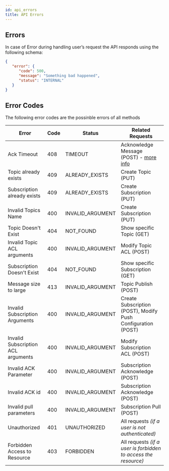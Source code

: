 ```yaml
---
id: api_errors
title: API Errors
---
```



## Errors

In case of Error during handling user’s request the API responds using the following schema:

```json
{
   "error": {
      "code": 500,
      "message": "Something bad happened",
      "status": "INTERNAL"
   }
}
```
## Error Codes

The following error codes are the possinble errors of all methods

Error | Code | Status | Related Requests
------|------|----------|------------------
Ack Timeout | 408 | TIMEOUT | Acknowledge Message (POST) - [more info](overview.md#message-acknowledgement-deadline)
Topic already exists | 409 | ALREADY_EXISTS | Create Topic (PUT)  
Subscription already exists | 409 | ALREADY_EXISTS | Create Subscription (PUT)
Invalid Topics Name | 400 | INVALID_ARGUMENT | Create Subscription (PUT)
Topic Doesn't Exist | 404 | NOT_FOUND | Show specific Topic  (GET)
Invalid Topic ACL arguments | 400 | INVALID_ARGUMENT | Modify Topic ACL (POST)
Subscription Doesn't Exist | 404 | NOT_FOUND | Show specific Subscription  (GET)
Message size to large | 413 | INVALID_ARGUMENT | Topic Publish (POST)
Invalid Subscription Arguments | 400 | INVALID_ARGUMENT | Create Subscription (POST), Modify Push Configuration (POST)
Invalid Subscription ACL arguments | 400 | INVALID_ARGUMENT | Modify Subscription ACL (POST)
Invalid ACK Parameter | 400 | INVALID_ARGUMENT | Subscription Acknowledge (POST)
Invalid ACK id | 400 | INVALID_ARGUMENT | Subscription Acknowledge (POST)
Invalid pull parameters | 400 | INVALID_ARGUMENT | Subscription Pull (POST)
Unauthorized | 401 | UNAUTHORIZED | All requests _(if a user is not authenticated)_
Forbidden Access to Resource  | 403 | FORBIDDEN | All requests _(if a user is forbidden to access the resource)_
